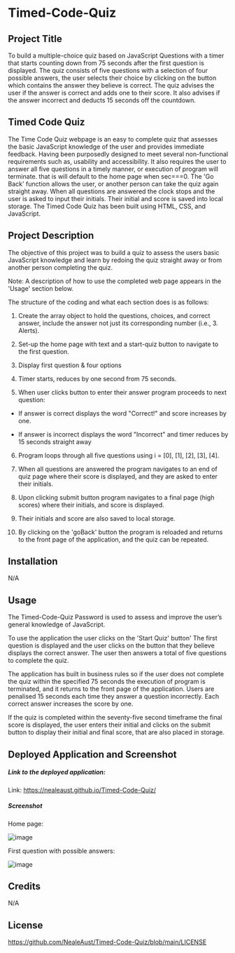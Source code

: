  # Timed-Code-Quiz

## Project Title

To build a multiple-choice quiz based on JavaScript Questions with a timer that starts counting down from 75 seconds after the first question is displayed. The quiz consists of five questions with a selection of four possible answers, the user selects their choice by clicking on the button which contains the answer they believe is correct. The quiz advises the user if the answer is correct and adds one to their score. It also advises if the answer incorrect and deducts 15 seconds off the countdown. 

## Timed Code Quiz 

The Time Code Quiz webpage is an easy to complete quiz that assesses the basic JavaScript knowledge of the user and provides immediate feedback. Having been purposedly designed to meet several non-functional requirements such as, usability and accessibility. It also requires the user to answer all five questions in a timely manner, or execution of program will terminate.
 that is will default to the home page when sec===0. The 'Go Back' function allows the user, or another person can take the quiz again straight away. When all questions are answered the clock stops and the user is asked to input their initials. Their initial and score is saved into local storage. The Timed Code Quiz has been built using HTML, CSS, and JavaScript. 

## Project Description

The objective of this project was to build a quiz to assess the users basic JavaScript knowledge and learn by redoing the quiz straight away or from another person completing the quiz.

Note: A description of how to use the completed web page appears in the 'Usage' section below.

The structure of the coding and what each section does is as follows:

1. Create the array object to hold the questions, choices, and correct answer, include the answer not just its corresponding number (i.e., 3. Alerts).

2. Set-up the home page with text and a start-quiz button to navigate to the first question.

3. Display first question & four options

4. Timer starts, reduces by one second from 75 seconds.

5. When user clicks button to enter their answer program proceeds to next question:
- If answer is correct displays the word "Correct!" and score increases by one.

- If answer is incorrect displays the word "Incorrect" and timer reduces by 15 seconds straight away 

6. Program loops through all five questions using i = [0], [1], [2], [3], [4].

7. When all questions are answered the program navigates to an end of quiz page where their score is displayed, and they are asked to enter their initials. 

8.  Upon clicking submit button program navigates to a final page (high scores) where their initials, and score is displayed.

9. Their initials and score are also saved to local storage.

10. By clicking on the 'goBack' button the program is reloaded and returns to the front page of the application, and the quiz can be repeated.

## Installation

N/A

## Usage

The Timed-Code-Quiz Password is used to assess and improve the user’s general knowledge of JavaScript. 

To use the application the user clicks on the 'Start Quiz' button' The first question is displayed and the user clicks on the button that they believe displays the correct answer. The user then answers a total of five questions to complete the quiz. 

The application has built in business rules so if the user does not complete the quiz within the specified 75 seconds the execution of program is terminated, and it returns to the front page of the application. Users are penalised 15 seconds each time they answer a question incorrectly. Each correct answer increases the score by one.

If the quiz is completed within the seventy-five second timeframe the final score is displayed, the user enters their initial and clicks on the submit button to display their initial and final score, that are also placed in storage.

## Deployed Application and Screenshot

##### Link to the deployed application:

Link:  https://nealeaust.github.io/Timed-Code-Quiz/

##### Screenshot

Home page:

![image](https://user-images.githubusercontent.com/115671306/209070501-5e2c8569-ebbf-4918-987b-2919a19d3443.png)

First question with possible answers:

![image](https://user-images.githubusercontent.com/115671306/209071076-740c6dc3-beb6-4600-871d-e5a297bbe4b1.png)


## Credits

N/A

## License

https://github.com/NealeAust/Timed-Code-Quiz/blob/main/LICENSE



